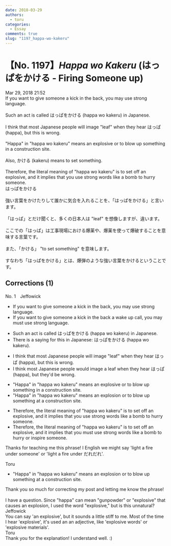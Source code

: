 ```yaml
---
date: 2018-03-29
authors:
  - toru
categories:
  - Essay
comments: true
slug: "1197_happa-wo-kakeru"
---
```


# 【No. 1197】<strong><em>Happa wo Kakeru</strong></em> (はっぱをかける - Firing Someone up)
<div class="date">Mar 29, 2018 21:52</div>
<div id="post"><div id="body_show_ori">
If you want to give someone a kick in the back, you may use strong language.<br/><br/>Such an act is called はっぱをかける (happa wo kakeru) in Japanese.<br/><br/>I think that most Japanese people will image "leaf" when they hear はっぱ (happa), but this is wrong.<br/><br/>"Happa" in "happa wo kakeru" means an explosive or to blow up something in a construction site.<br/><br/>Also, かける (kakeru) means to set something.<br/><br/>Therefore, the literal meaning of "happa wo kakeru" is to set off an explosive, and it implies that you use strong words like a bomb to hurry someone.
</div></div>

<!-- more -->

<div id="post_ja"><div id="body_show_mo">
はっぱをかける<br/><br/>強い言葉をかけたりして誰かに気合を入れることを、「はっぱをかける」と言います。<br/><br/>「はっぱ」とだけ聞くと、多くの日本人は "leaf" を想像しますが、違います。<br/><br/>ここでの「はっぱ」は工事現場における爆薬や、爆薬を使って爆破することを意味する言葉です。<br/><br/>また、「かける」 "to set something" を意味します。<br/><br/>すなわち「はっぱをかける」とは、爆弾のような強い言葉をかけるということです。
</div></div>

## Corrections (1)
<div id="block"><div class="first_name"> No. 1　<span class="just_name">Jeffowick</span></div><div id="block2">
<ul class="correction_field">
<li class="incorrect">If you want to give someone a kick in the back, you may use strong language.</li>
<li class="corrected correct">
If you want to give someone a <span class="f_blue"><span class="sline">kick in the back</span> a wake up call</span>, you<span class="sline"> may</span> <span class="f_blue">must </span>use strong language.
</li>
</ul>
<ul class="correction_field">
<li class="incorrect">Such an act is called はっぱをかける (happa wo kakeru) in Japanese.</li>
<li class="corrected correct">
There is a saying for this in Japanese: はっぱをかける (happa wo kakeru).
</li>
</ul>
<ul class="correction_field">
<li class="incorrect">I think that most Japanese people will image "leaf" when they hear はっぱ (happa), but this is wrong.</li>
<li class="corrected correct">
I think most Japanese people would image a leaf when they hear はっぱ (happa), but they'd be wrong.
</li>
</ul>
<ul class="correction_field">
<li class="incorrect">"Happa" in "happa wo kakeru" means an explosive or to blow up something in a construction site.</li>
<li class="corrected correct">
"Happa" in "happa wo kakeru" means an <span class="f_blue">explosion</span> or to blow up something <span class="f_blue">at</span> a construction site.
</li>
</ul>
<ul class="correction_field">
<li class="incorrect">Therefore, the literal meaning of "happa wo kakeru" is to set off an explosive, and it implies that you use strong words like a bomb to hurry someone.</li>
<li class="corrected correct">
Therefore, the literal meaning of "happa wo kakeru" is to set off an explosive, and it implies that you <span class="f_blue">must</span> use strong words like a bomb to hurry <span class="f_blue">or inspire</span> someone.
</li>
</ul>
<p class="comment_small">
 Thanks for teaching me this phrase! I English we might say 'light a fire under someone' or 'light a fire under だれだれ'.
</p>

</div><div class="name"><span class="just_name">Toru</span><br><div class="quote_field"><ul class="correction_field">
<li class="corrected correct">
"Happa" in "happa wo kakeru" means an <span class="f_blue">explosion</span> or to blow up something <span class="f_blue">at</span> a construction site.
</li>
</ul></div>
Thank you so much for correcting my post and letting me know the phrase!<br/><br/>I have a question. Since "happa" can mean "gunpowder" or "explosive" that causes an explosion, I used the word "explosive," but is this unnatural?
</div>
<div class="name"><span class="just_name">Jeffowick</span><br>
You can say 'an explosive', but it sounds a little stiff to me. Most of the time I hear 'explosive', it's used an an adjective, like 'explosive words' or 'explosive materials'. 
</div>
<div class="name"><span class="just_name">Toru</span><br>
Thank you for the explanation! I understand well. :)
</div>
</div>

